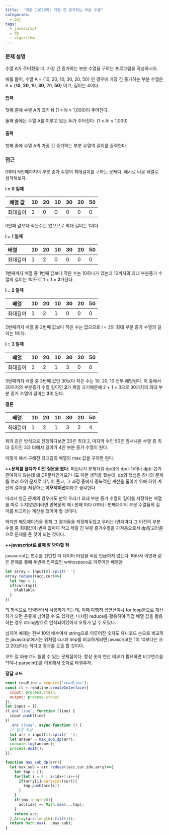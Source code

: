 ```yaml
---
title:  "백준 11053번: 가장 긴 증가하는 부분 수열"
categories: 
  - boj
tags:
  - javascript
  - dp
  - algorithm
---
```


### 문제 설명   
수열 A가 주어졌을 때, 가장 긴 증가하는 부분 수열을 구하는 프로그램을 작성하시오.

예를 들어, 수열 A = {10, 20, 10, 30, 20, 50} 인 경우에 가장 긴 증가하는 부분 수열은 A = {**10**, **20**, 10, **30**, 20, **50**} 이고, 길이는 4이다.

#### 입력
첫째 줄에 수열 A의 크기 N (1 ≤ N ≤ 1,000)이 주어진다.

둘째 줄에는 수열 A를 이루고 있는 Ai가 주어진다. (1 ≤ Ai ≤ 1,000)
#### 출력
첫째 줄에 수열 A의 가장 긴 증가하는 부분 수열의 길이를 출력한다.
### 접근   
0부터 N번째까지의 부분 증가 수열의 최대길이를 구하는 문제다.
예시로 나온 배열로 생각해보자.

**i = 0 일때**

|배열 값|10|20|10|30|20|50|
|---|---|---|---|---|---|---|
|최대길이|1|0|0|0|0|0|   

0번째 값보다 작은수는 없으므로 최대 길이는 1이다
   
**i = 1 일때**

|배열|10|20|10|30|20|50|
|:---|---|---|---|---|---|---|
|최대길이|1|2|0|0|0|0|   

1번쨰까지 배열 중 1번째 값보다 작은 수는 10하나가 있는데 10까지의 최대 부분증가 수열의 길이는 1이므로 1 + 1 = **2**가된다.

**i = 2 일때**

|배열|10|20|10|30|20|50|
|-----|---|---|---|---|---|---|
|최대길이|1|2|1|0|0|0|   

2번째까지 배열 중 2번째 값보다 작은 수는 없으므로 i = 2의 최대 부분 증가 수열의 길이는 **1**이다.

**i = 3 일때**

|배열|10|20|10|30|20|50|
|---|---|---|---|---|---|---|
|최대길이|1|2|1|3|0|0|   

3번째까지 배열 중 3번째 값인 30보다 작은 수는 10, 20, 10 전부 해당된다.
이 중에서 20까지의 부분증가 수열 길이인 **2**가 제일 크기때문에 2 + 1 = 3으로 30까지의 최대 부분 증가 수열의 길이는 **3**이 된다.

**결론**

|배열|10|20|10|30|20|50|
|---|---|---|---|---|---|---|
|최대길이|1|2|1|3|2|4|   

위와 같은 방식으로 진행하다보면 20은 최대 2, 마지막 수인 50은 앞서나온 수열 중 최대 길이인 3과 더해서 길이가 4인 부분 증가 수열이 된다.

이렇게 해서 구해진 최대길의 배열의 max 값을 구하면 된다.

**++문제를 풀다가 이런 질문을 봤다.**
피보나치 문제처럼 dp(i)에 dp(i-1)이나 dp(i-2)가 관여하지 않는데 왜 DP문제인가요?
나도 이런 생각을 했는데, dp의 핵심은 하나의 문제를 여러 하위 문제로 나누어 풀고, 그 과정 중에서 중복적인 계산을 줄이기 위해 하위 계산의 결과를 저장하는 **메모제이션**이라고 생각한다.

따라서 방금 문제의 경우에도 만약 우리가 최대 부분 증가 수열의 길이를 저장하는 배열을 따로 두지않았더라면 반복문의 매 i 번째 마다 0부터 i 번째까지의 부분 수열들의 길이를 비교하는 계산을 했어야 할 것이다.

하지만 메모제이션을 통해 그 결과들을 저장해두었고 우리는 i번째마다 그 이전의 부분 수열 중 최대값이 i번째 값마다 작고 제일 긴 부분 증가수열을 가져옴으로서 dp알고리즘으로 문제를 푼 것이 되는 것이다.

**++javascript로 풀때 잘 봐야할 점**   

javascript는 변수를 선언할 때 데이터 타입을 직접 언급하지 않는다.
따라서 이번과 같은 문제를 풀때 두번째 입력값인 whitespace로 이루어진 배열을 
```js
let array = input[0].split(' ')
array.reduce((acc,cur)=>{
  let tmp = 1;
  if(cur<tmp){
    blablabla
  }
})

```
의 형식으로 입력받아서 사용하게 되는데, 이때 다행히 곱연산이나 for loop문으로 계산하기 되면 운좋게 넘어갈 수 도 있지만, 나처럼 reduce를 활용하여 직접 배열 값을 활용하는 경우 string형으로 인식되어있어서 오류가 날 수 도있다.

심지어 예제는 전부 10의 배수여서 string으로 이루어진 숫자도 유니코드 순으로 비교하는 javascript에서는 위처럼 cur과 tmp를 비교하게되면 javascript는 1이 10보다는 크고 20보다는 작다고 결과를 도출 할 것이다.

코드 잘 짜놓고도 틀릴 수 있는 문제점이다.
항상 숫자 연산 비교가 필요하면 비교변수를 *1이나 parseInt()를 이용해서 숫자로 바꿔주자.


**정답 코드**
```js
const readline = require('readline');
const rl = readline.createInterface({
  input: process.stdin,
  output: process.stdout
});
let input = [];
rl.on('line', function (line) {
  input.push(line)
})
  .on('close', async function () {
  // 답안 작성
  let arr = input[1].split(' ');
  let answer = max_sub_dp(arr);
  console.log(answer);
  process.exit();
});

function max_sub_dp(arr){
  let max_sub = arr.reduce((acc,cur,idx,arry)=>{    
    let tmp = [];
    for(let i = 0 ; i<idx+1;i++){      
      if(arry[i]<parseInt(cur)){
        tmp.push(acc[i])
      }
    }    
    if(tmp.length>0){
      acc[idx] += Math.max(...tmp);
    }    
    return acc;
  },Array(arr.length).fill(1));    
  return Math.max(...max_sub);
}
```